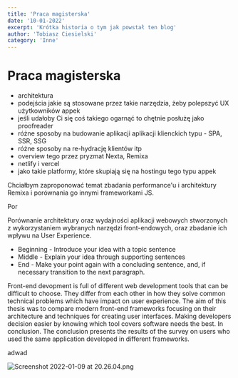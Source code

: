 ```yaml
---
title: 'Praca magisterska'
date: '10-01-2022'
excerpt: 'Krótka historia o tym jak powstał ten blog'
author: 'Tobiasz Ciesielski'
category: 'Inne'
---
```


# Praca magisterska

- architektura
- podejścia jakie są stosowane przez takie narzędzia, żeby polepszyć UX użytkowników appek
- jeśli udałoby Ci się coś takiego ogarnąć to chętnie posłużę jako proofreader
- różne sposoby na budowanie aplikacji aplikacji klienckich typu - SPA, SSR, SSG
- różne sposoby na re-hydrację klientów itp
- overview tego przez pryzmat Nexta, Remixa
- netlify i vercel
- jako takie platformy, które skupiają się na hostingu tego typu appek

Chciałbym zaproponować temat zbadania performance'u i architektury Remixa i porównania go innymi frameworkami JS.

Por

Porównanie architektury oraz wydajności aplikacji webowych stworzonych z wykorzystaniem wybranych narzędzi front-endowych, oraz zbadanie ich wpływu na User Experience.

- Beginning - Introduce your idea with a topic sentence
- Middle - Explain your idea through supporting sentences
- End - Make your point again with a concluding sentence, and, if necessary transition to the next paragraph.

Front-end devopment is full of different web development tools that can be difficult to choose. They differ from each other in how they solve common technical problems which have impact on user experience. The aim of this thesis was to compare modern front-end frameworks focusing on their architecture and techniques for creating user interfaces. Making developers decision easier by knowing which tool covers software needs the best. In conclusion. The conclusion presents the results of the survey on users who used the same application developed in different frameworks.

adwad

![Screenshot 2022-01-09 at 20.26.04.png](/images/Screenshot_2022-01-09_at_20.26.04.png)
